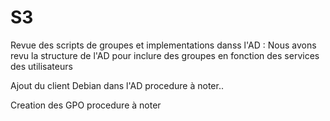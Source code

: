 # S3
Revue des scripts de groupes et implementations danss l'AD :
Nous avons revu la structure de l'AD pour inclure des groupes en fonction des services des utilisateurs

Ajout du client Debian dans l'AD
procedure à noter..

Creation des GPO
procedure à noter
